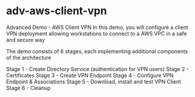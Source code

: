 # adv-aws-client-vpn
Advanced Demo - AWS Client VPN
In this demo, you will configure a client VPN deployment allowing workstations to connect to a AWS VPC in a safe and secure way

The demo consists of 6 stages, each implementing additional components of the architecture

Stage 1 - Create Directory Service (authentication for VPN users)
Stage 2 - Certificates
Stage 3 - Create VPN Endpoint
Stage 4 - Configure VPN Endpoint & Associations
Stage 5 - Download, install and test VPN Client
Stage 6 - Cleanup

